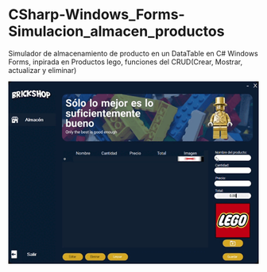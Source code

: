 # CSharp-Windows_Forms-Simulacion_almacen_productos
Simulador de almacenamiento de producto en un DataTable en C# Windows Forms, inpirada en Productos lego, funciones del CRUD(Crear, Mostrar, actualizar y eliminar)
<div align="center">
<img src="https://github.com/ARVIOJ/CSharp-Windows_Forms-Simulacion_almacen_productos/blob/master/BRICKSHOP.gif?raew=tru"/>
</div>
